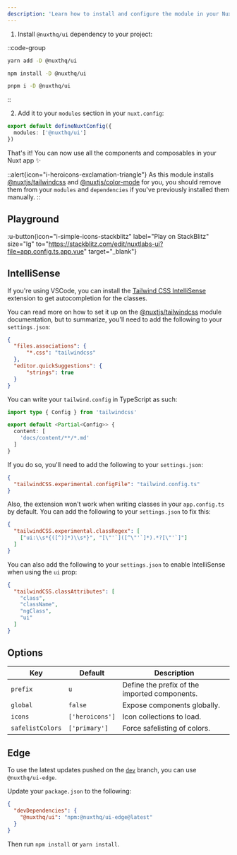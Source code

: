 ```yaml
---
description: 'Learn how to install and configure the module in your Nuxt app.'
---
```


1. Install `@nuxthq/ui` dependency to your project:

::code-group

```bash [yarn]
yarn add -D @nuxthq/ui
```

```bash [npm]
npm install -D @nuxthq/ui
```

```sh [pnpm]
pnpm i -D @nuxthq/ui
```

::

2. Add it to your `modules` section in your `nuxt.config`:

```ts [nuxt.config]
export default defineNuxtConfig({
  modules: ['@nuxthq/ui']
})
```

That's it! You can now use all the components and composables in your Nuxt app ✨

::alert{icon="i-heroicons-exclamation-triangle"}
As this module installs [@nuxtjs/tailwindcss](https://tailwindcss.nuxtjs.org/) and [@nuxtjs/color-mode](https://color-mode.nuxtjs.org/) for you, you should remove them from your `modules` and `dependencies` if you've previously installed them manually.
::

## Playground

:u-button{icon="i-simple-icons-stackblitz" label="Play on StackBlitz" size="lg" to="https://stackblitz.com/edit/nuxtlabs-ui?file=app.config.ts,app.vue" target="_blank"}

## IntelliSense

If you're using VSCode, you can install the [Tailwind CSS IntelliSense](https://marketplace.visualstudio.com/items?itemName=bradlc.vscode-tailwindcss) extension to get autocompletion for the classes.

You can read more on how to set it up on the [@nuxtjs/tailwindcss](https://tailwindcss.nuxtjs.org/tailwind/editor-support) module documentation, but to summarize, you'll need to add the following to your `settings.json`:

```json [settings.json]
{
  "files.associations": {
      "*.css": "tailwindcss"
  },
  "editor.quickSuggestions": {
      "strings": true
  }
}
```

You can write your `tailwind.config` in TypeScript as such:

```ts [tailwind.config.ts]
import type { Config } from 'tailwindcss'

export default <Partial<Config>> {
  content: [
    'docs/content/**/*.md'
  ]
}
```

If you do so, you'll need to add the following to your `settings.json`:

```json [settings.json]
{
  "tailwindCSS.experimental.configFile": "tailwind.config.ts"
}
```

Also, the extension won't work when writing classes in your `app.config.ts` by default. You can add the following to your `settings.json` to fix this:

```json [settings.json]
{
  "tailwindCSS.experimental.classRegex": [
    ["ui:\\s*{([^)]*)\\s*}", "[\"'`]([^\"'`]*).*?[\"'`]"]
  ]
}
```

You can also add the following to your `settings.json` to enable IntelliSense when using the `ui` prop:

```json [settings.json]
{
  "tailwindCSS.classAttributes": [
    "class",
    "className",
    "ngClass",
    "ui"
  ]
}
```

## Options

| Key                      | Default                | Description                                      |
| ------------------------ | ---------------------- | ------------------------------------------------ |
| `prefix`                 | `u`                    | Define the prefix of the imported components.    |
| `global`                 | `false`                | Expose components globally.                      |
| `icons`                  | `['heroicons']`        | Icon collections to load.                        |
| `safelistColors`         | `['primary']`          | Force safelisting of colors.                     |

## Edge

To use the latest updates pushed on the [`dev`](https://github.com/nuxtlabs/ui/tree/dev) branch, you can use `@nuxthq/ui-edge`.

Update your `package.json` to the following:

```json [package.json]
{
  "devDependencies": {
    "@nuxthq/ui": "npm:@nuxthq/ui-edge@latest"
  }
}
```

Then run `npm install` or `yarn install`.
